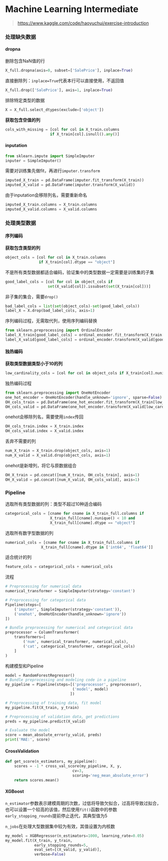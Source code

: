 # Machine Learning Intermediate

> https://www.kaggle.com/code/haoyuchui/exercise-introduction

### 处理缺失数据

#### dropna

删除包含NaN值的行

```Python
X_full.dropna(axis=0, subset=['SalePrice'], inplace=True)
```

直接删除列：`inplace=True`代表本行可以直接使用，不返回值

```Python
X_full.drop(['SalePrice'], axis=1, inplace=True)
```

排除特定类型的数据

```Python
X = X_full.select_dtypes(exclude=['object'])
```

**获取包含空值的列**

```Python
cols_with_missing = [col for col in X_train.columns 
                    if X_train[col].isnull().any()]
```

#### inputation

```Python
from sklearn.impute import SimpleImputer
inputer = SimpleImputer()
```

需要对训练集先做fit，再进行`imputer.transform`

```Python
imputed_X_train = pd.DataFrame(imputer.fit_transform(X_train))
imputed_X_valid = pd.DataFrame(imputer.transform(X_valid))
```

由于inputation会移除列名，需要重新命名

```Python
imputed_X_train.columns = X_train.columns
imputed_X_valid.columns = X_valid.columns
```

### 处理类型数据

#### 序列编码

**获取包含类型的列**

```Python
object_cols = [col for col in X_train.columns 
               if X_train[col].dtype == "object"]
```

不是所有类型数据都适合编码，验证集中的类型数据一定需要是训练集的子集

```Python
good_label_cols = [col for col in object_cols if 
                   set(X_valid[col]).issubset(set(X_train[col]))]
```

非子集的集合，需要`drop()`

```Python
bad_label_cols = list(set(object_cols)-set(good_label_cols))
label_X = X.drop(bad_label_cols, axis=1)
```

序列编码过程，无需取代列，使用序列编码替换

```Python
from sklearn.preprocessing import OrdinalEncoder
label_X_train[good_label_cols] = ordinal_encoder.fit_transform(X_train[good_label_cols])
label_X_valid[good_label_cols] = ordinal_encoder.transform(X_valid[good_label_cols]) 
```

#### 独热编码

**获取类型数据类型小于10的列**

```Python
low_cardinality_cols = [col for col in object_cols if X_train[col].nunique() < 10]
```

独热编码过程

```Python
from sklearn.preprocessing import OneHotEncoder
one_hot_encoder = OneHotEncoder(handle_unknown='ignore', sparse=False)
OH_cols_train = pd.DataFrame(one_hot_encoder.fit_transform(X_train[low_cardinality_cols]))
OH_cols_valid = pd.DataFrame(one_hot_encoder.transform(X_valid[low_cardinality_cols]))
```

onehot会移除列名，需要使用`index`传回

```Python
OH_cols_train.index = X_train.index
OH_cols_valid.index = X_valid.index
```

丢弃不需要的列

```Python
num_X_train = X_train.drop(object_cols, axis=1)
num_X_valid = X_valid.drop(object_cols, axis=1)
```

onehot是新增列，将它与原数据组合

```Python
OH_X_train = pd.concat([num_X_train, OH_cols_train], axis=1)
OH_X_valid = pd.concat([num_X_valid, OH_cols_valid], axis=1)
```

### Pipeline

选取所有类型数据的列：类型不超过10种适合编码

```Python
categorical_cols = [cname for cname in X_train_full.columns if
                    X_train_full[cname].nunique() < 10 and 
                    X_train_full[cname].dtype == "object"]
```

选取所有数字型数据的列

```Python
numerical_cols = [cname for cname in X_train_full.columns if 
                X_train_full[cname].dtype in ['int64', 'float64']]
```

适合统计的列

```Python
feature_cols = categorical_cols + numerical_cols
```

流程

```Python
# Preprocessing for numerical data
numerical_transformer = SimpleImputer(strategy='constant')

# Preprocessing for categorical data
Pipeline(steps=[
    ('imputer', SimpleImputer(strategy='constant')),
    ('onehot', OneHotEncoder(handle_unknown='ignore'))
])

# Bundle preprocessing for numerical and categorical data
preprocessor = ColumnTransformer(
    transformers=[
        ('num', numerical_transformer, numerical_cols),
        ('cat', categorical_transformer, categorical_cols)
    ]
)
```

构建模型和Pipeline

```Python
model = RandomForestRegressor()
# Bundle preprocessing and modeling code in a pipeline
my_pipeline = Pipeline(steps=[('preprocessor', preprocessor),
                              ('model', model)
                             ])

# Preprocessing of training data, fit model 
my_pipeline.fit(X_train, y_train)

# Preprocessing of validation data, get predictions
preds = my_pipeline.predict(X_valid)

# Evaluate the model
score = mean_absolute_error(y_valid, preds)
print('MAE:', score)
```

#### CrossValidation

```Python
def get_score(n_estimators, my_pipeline):
    scores = -1 * cross_val_score(my_pipeline, X, y,
                              cv=3,
                              scoring='neg_mean_absolute_error')
    return scores.mean()
```

#### XGBoost

`n_estimator`参数表示建模周期的次数，过低将导致欠拟合，过高将导致过拟合，也可以设置一个较高的该值，然后使用`fit()`函数中的参数`early_stopping_rounds`提前停止迭代，其典型值为5

`n_jobs`在处理大型数据集中较为有效，其值设置为内核数

```Python
my_model = XGBRegressor(n_estimators=1000, learning_rate=0.05)
my_model.fit(X_train, y_train, 
             early_stopping_rounds=5, 
             eval_set=[(X_valid, y_valid)], 
             verbose=False)
```

